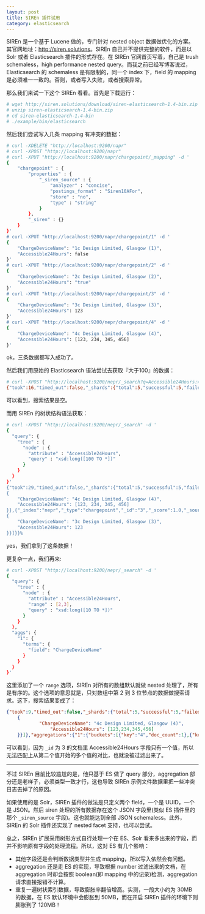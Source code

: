 ```yaml
---
layout: post
title: SIREn 插件试用
category: elasticsearch
---
```


SIREn 是一个基于 Lucene 做的，专门针对 nested object 数据做优化的方案。其官网地址：<http://siren.solutions>。SIREn 自己并不提供完整的软件，而是以 Solr 或者 Elasticsearch 插件的形式存在。在 SIREn 官网首页写着，自己是 trush schemaless，high performance nested query。而我之前已经写博客说过，Elasticsearch 的 schemaless 是有限制的，同一个 index 下，field 的 mapping 是必须唯一一致的。否则，或者写入失败，或者搜索异常。

那么我们来试一下这个 SIREn 看看。首先是下载运行：

```bash
# wget http://siren.solutions/download/siren-elasticsearch-1.4-bin.zip
# unzip siren-elasticsearch-1.4-bin.zip
# cd siren-elasticsearch-1.4-bin
# ./example/bin/elasticsearch
```

然后我们尝试写入几条 mapping 有冲突的数据：

```bash
# curl -XDELETE "http://localhost:9200/napr"
# curl -XPOST "http://localhost:9200/napr"
# curl -XPUT "http://localhost:9200/napr/chargepoint/_mapping" -d '
{
    "chargepoint" : {
        "properties" : {
            "_siren_source" : {
                "analyzer" : "concise",
                "postings_format" : "Siren10AFor",
                "store" : "no",
                "type" : "string"
            }
        },
        "_siren" : {}
    }
}'
# curl -XPUT "http://localhost:9200/napr/chargepoint/1" -d '
{
    "ChargeDeviceName": "1c Design Limited, Glasgow (1)",
    "Accessible24Hours": false
}'
# curl -XPUT "http://localhost:9200/napr/chargepoint/2" -d '
{
    "ChargeDeviceName": "2c Design Limited, Glasgow (2)",
    "Accessible24Hours": "true"
}'
# curl -XPUT "http://localhost:9200/napr/chargepoint/3" -d '
{
    "ChargeDeviceName": "3c Design Limited, Glasgow (3)",
    "Accessible24Hours": 123
}'
# curl -XPUT "http://localhost:9200/nepr/chargepoint/4" -d '
{
    "ChargeDeviceName": "4c Design Limited, Glasgow (4)",
    "Accessible24Hours": [123, 234, 345, 456]
}'
```

ok，三条数据都写入成功了。

然后我们用原始的 Elasticsearch 语法尝试去获取『大于100』的数据：

```bash
# curl -XPOST "http://localhost:9200/nepr/_search?q=Accessible24Hours:>100"
{"took":16,"timed_out":false,"_shards":{"total":5,"successful":5,"failed":0},"hits":{"total":0,"max_score":null,"hits":[]}}
```

可以看到，搜索结果是空。

而用 SIREn 的树状结构语法获取：

```bash
# curl -XPOST "http://localhost:9200/nepr/_search" -d '
{
  "query": {
    "tree" : {
      "node" : {
        "attribute" : "Accessible24Hours",
        "query" : "xsd:long([100 TO *])"
      }
    }
  }
}'
{"took":29,"timed_out":false,"_shards":{"total":5,"successful":5,"failed":0},"hits":{"total":2,"max_score":4.0,"hits":[{"_index":"nepr","_type":"chargepoint","_id":"4","_score":4.0,"_source":
{
    "ChargeDeviceName": "4c Design Limited, Glasgow (4)",
    "Accessible24Hours": [123, 234, 345, 456]
}},{"_index":"nepr","_type":"chargepoint","_id":"3","_score":1.0,"_source":
{
    "ChargeDeviceName": "3c Design Limited, Glasgow (3)",
    "Accessible24Hours": 123
}}]}}%
```

yes，我们拿到了这条数据！

更复杂一点，我们再来:

```bash
# curl -XPOST "http://localhost:9200/nepr/_search" -d '
{
  "query": {
    "tree" : {
      "node" : {
        "attribute" : "Accessible24Hours",
        "range" : [2,3],
        "query" : "xsd:long([10 TO *])"
      }
    }
  },
  "aggs": {
    "1": {
      "terms": {
        "field": "ChargeDeviceName"
      }
    }
  }
}'
```

这里添加了一个 `range` 选项，SIREn 对所有的数组默认就做 nested 处理了，所有是有序的。这个选项的意思就是，只对数组中第 2 到 3 位节点的数据做搜索请求。这下，搜索结果变成了：

```json
{"took":9,"timed_out":false,"_shards":{"total":5,"successful":5,"failed":0},"hits":{"total":1,"max_score":2.0,"hits":[{"_index":"nepr","_type":"chargepoint","_id":"4","_score":2.0,"_source":
    {
            "ChargeDeviceName": "4c Design Limited, Glasgow (4)",
                "Accessible24Hours": [123,234,345,456]
    }}]},"aggregations":{"1":{"buckets":[{"key":"4","doc_count":1},{"key":"4c","doc_count":1},{"key":"design","doc_count":1},{"key":"glasgow","doc_count":1},{"key":"limited","doc_count":1}]}}}%
```

可以看到，因为 `_id` 为 3 的文档里 Accessible24Hours 字段只有一个值，所以无法匹配上从第二个值开始的多个值的对比，也就没被过滤出来了。

-------------------------

不过 SIREn 目前比较尴尬的是，他只基于 ES 做了 query 部分，aggregation 部分还是老样子，必须类型一致才行，这也导致 SIREn 示例文件数据里把一些冲突日志去掉了的原因。

如果使用的是 Solr，SIREn 插件的做法是只定义两个 field，一个是 UUID，一个是 JSON。然后 siren 处理的所有数据存在这个 JSON 字段里(类似 ES 插件里的那个 `_siren_source` 字段)。这也就能达到全部 JSON schemaless。此外，SIREn 的 Solr 插件还实现了 nested facet 支持，也可以尝试。

总之，SIREn 扩展采用树形方式自行处理一个在 ES、Solr 看来多出来的字段，而并不影响原有字段的处理流程。所以，这对 ES 有几个影响：

* 其他字段还是会判断数据类型并生成 mapping，所以写入依然会有问题。
* aggregation 还是走 ES 的实现，导致根据 number 过滤出来的文档，在 aggregation 时却会按照 boolean(即 mapping 中的记录)检测，aggregation 请求直接报错不计算。
* 重复一遍树状索引数据，导致膨胀率翻倍增高。实测，一段大小约为 30MB 的数据，在 ES 默认环境中会膨胀到 50MB，而在开启 SIREn 插件的环境下则膨胀到了 120MB！
